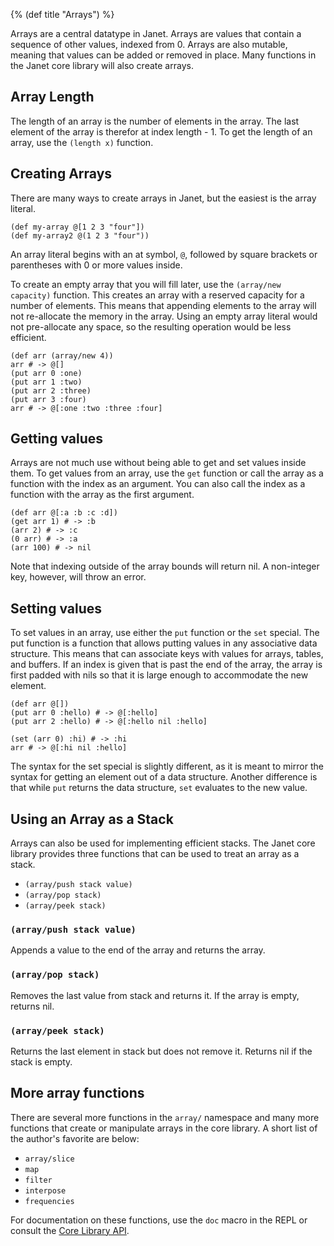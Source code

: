 {% (def title "Arrays") %}

Arrays are a central datatype in Janet. Arrays are values that contain
a sequence of other values, indexed from 0. Arrays are also mutable, meaning
that values can be added or removed in place. Many functions in the Janet core
library will also create arrays.

## Array Length

The length of an array is the number of elements in the array. The last element
of the array is therefor at index length - 1. To get the length of an array, use
the `(length x)` function.

## Creating Arrays

There are many ways to create arrays in Janet, but the easiest is
the array literal.

```janet
(def my-array @[1 2 3 "four"])
(def my-array2 @(1 2 3 "four"))
```

An array literal begins with an at symbol, `@`, followed by
square brackets or parentheses with 0 or more
values inside.

To create an empty array that you will fill later,
use the `(array/new capacity)` function. This creates an array with a reserved
capacity for a number of elements. This means that appending
elements to the array will not re-allocate the memory in the array. Using
an empty array literal would not pre-allocate any space, so the resulting
operation would be less efficient.

```janet
(def arr (array/new 4))
arr # -> @[]
(put arr 0 :one)
(put arr 1 :two)
(put arr 2 :three)
(put arr 3 :four)
arr # -> @[:one :two :three :four]
```

## Getting values

Arrays are not much use without being able to get and set values
inside them. To get values from an array, use the `get` function
or call the array as a function with the index as an argument. You can
also call the index as a function with the array as the first argument.

```janet
(def arr @[:a :b :c :d])
(get arr 1) # -> :b
(arr 2) # -> :c
(0 arr) # -> :a
(arr 100) # -> nil
```

Note that indexing outside of the array bounds will return nil. A non-integer
key, however, will throw an error.

## Setting values

To set values in an array, use either the `put` function or the `set` special.
The put function is a function that allows putting values in any associative
data structure. This means that can associate keys with values for
arrays, tables, and buffers. If an index is given that is past the
end of the array, the array is first padded with nils so that it is large
enough to accommodate the new element.

```janet
(def arr @[])
(put arr 0 :hello) # -> @[:hello]
(put arr 2 :hello) # -> @[:hello nil :hello]

(set (arr 0) :hi) # -> :hi
arr # -> @[:hi nil :hello]
```

The syntax for the set special is slightly different, as it is
meant to mirror the syntax for getting an element out of a data structure.
Another difference is that while `put` returns the data structure, `set` evaluates
to the new value.

## Using an Array as a Stack

Arrays can also be used for implementing efficient stacks. The
Janet core library provides three functions that can be used
to treat an array as a stack.

* `(array/push stack value)`
* `(array/pop stack)`
* `(array/peek stack)`

### `(array/push stack value)`

Appends a value to the end of the array and returns the array.

### `(array/pop stack)`

Removes the last value from stack and returns it. If the array
is empty, returns nil.

### `(array/peek stack)`

Returns the last element in stack but does not remove it. Returns
nil if the stack is empty.

## More array functions

There are several more functions in the `array/` namespace
and many more functions that create or manipulate arrays in the core
library. A short list of the author's favorite are below:

* `array/slice`
* `map`
* `filter`
* `interpose`
* `frequencies`

For documentation on these functions, use the `doc` macro in the REPL or
consult the [Core Library API](/doc.html).
